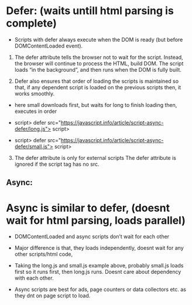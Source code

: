 <!--  refer link: https://javascript.info/script-async-defer  -->

# Defer: (waits untill html parsing is complete)
- Scripts with defer always execute when the DOM is ready (but before DOMContentLoaded event).

1.  The defer attribute tells the browser not to wait for the script.
    Instead, the browser will continue to process the HTML, build DOM.
    The script loads “in the background”, and then runs when the DOM is fully built.

2.  Defer also ensures that order of loading the scripts is maintained so that, if any
    dependent script is loaded on the previous scripts then, it works smoothly.

- here small downloads first, but waits for long to finish loading then, executes in order

- script> defer src="https://javascript.info/article/script-async-defer/long.js"> script>
- script> defer src="https://javascript.info/article/script-async-defer/small.js"> script>

3. The defer attribute is only for external scripts
   The defer attribute is ignored if the script tag has no src.

## Async:

# Async is similar to defer, (doesnt wait for html parsing, loads parallel)
- DOMContentLoaded and async scripts don’t wait for each other

- Major difference is that, they loads independently, doesnt wait for any other scripts/html code,
- Taking the long.js and small.js example above, probably small.js loads first so it runs first, then long.js runs.
  Doesnt care about dependency with each other.

- Async scripts are best for ads, page counters or data collectors etc. as they dnt on page script to load.
